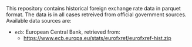 This repository contains historical foreign exchange rate data in parquet format. The data is in all cases retreived from official government sources. Available data sources are:

- `ecb`: European Central Bank, retrieved from:
  - https://www.ecb.europa.eu/stats/eurofxref/eurofxref-hist.zip

